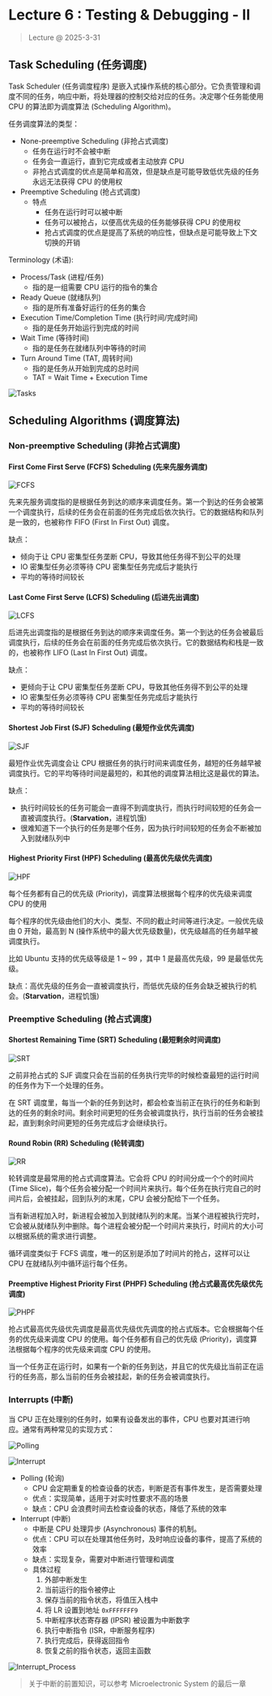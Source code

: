 # Lecture 6 : Testing & Debugging - II

> Lecture @ 2025-3-31

## Task Scheduling (任务调度)

Task Scheduler (任务调度程序) 是嵌入式操作系统的核心部分。它负责管理和调度不同的任务，响应中断，将处理器的控制交给对应的任务。决定哪个任务能使用 CPU 的算法即为调度算法 (Scheduling Algorithm)。

任务调度算法的类型：

- None-preemptive Scheduling (非抢占式调度)
  - 任务在运行时不会被中断
  - 任务会一直运行，直到它完成或者主动放弃 CPU
  - 非抢占式调度的优点是简单和高效，但是缺点是可能导致低优先级的任务永远无法获得 CPU 的使用权
- Preemptive Scheduling (抢占式调度)
  - 特点
    - 任务在运行时可以被中断
    - 任务可以被抢占，以便高优先级的任务能够获得 CPU 的使用权
    - 抢占式调度的优点是提高了系统的响应性，但缺点是可能导致上下文切换的开销

Terminology (术语):

- Process/Task (进程/任务)
  - 指的是一组需要 CPU 运行的指令的集合
- Ready Queue (就绪队列)
  - 指的是所有准备好运行的任务的集合
- Execution Time/Completion Time (执行时间/完成时间)
  - 指的是任务开始运行到完成的时间
- Wait Time (等待时间)
  - 指的是任务在就绪队列中等待的时间
- Turn Around Time (TAT, 周转时间)
  - 指的是任务从开始到完成的总时间
  - TAT = Wait Time + Execution Time

![Tasks](Lecture6.assets/1743410326217.png)

## Scheduling Algorithms (调度算法)

### Non-preemptive Scheduling (非抢占式调度)

#### First Come First Serve (FCFS) Scheduling (先来先服务调度)

![FCFS](Lecture6.assets/1743410706626.png)

先来先服务调度指的是根据任务到达的顺序来调度任务。第一个到达的任务会被第一个调度执行，后续的任务会在前面的任务完成后依次执行。它的数据结构和队列是一致的，也被称作 FIFO (First In First Out) 调度。

缺点：

- 倾向于让 CPU 密集型任务垄断 CPU，导致其他任务得不到公平的处理
- IO 密集型任务必须等待 CPU 密集型任务完成后才能执行
- 平均的等待时间较长

#### Last Come First Serve (LCFS) Scheduling (后进先出调度)

![LCFS](Lecture6.assets/1743410963671.png)

后进先出调度指的是根据任务到达的顺序来调度任务。第一个到达的任务会被最后调度执行，后续的任务会在前面的任务完成后依次执行。它的数据结构和栈是一致的，也被称作 LIFO (Last In First Out) 调度。

缺点：

- 更倾向于让 CPU 密集型任务垄断 CPU，导致其他任务得不到公平的处理
- IO 密集型任务必须等待 CPU 密集型任务完成后才能执行
- 平均的等待时间较长

#### Shortest Job First (SJF) Scheduling (最短作业优先调度)

![SJF](Lecture6.assets/1743411323166.png)

最短作业优先调度会让 CPU 根据任务的执行时间来调度任务，越短的任务越早被调度执行。它的平均等待时间是最短的，和其他的调度算法相比这是最优的算法。

缺点：

- 执行时间较长的任务可能会一直得不到调度执行，而执行时间较短的任务会一直被调度执行。(**Starvation**，进程饥饿)
- 很难知道下一个执行的任务是哪个任务，因为执行时间较短的任务会不断被加入到就绪队列中

#### Highest Priority First (HPF) Scheduling (最高优先级优先调度)

![HPF](Lecture6.assets/1743411518287.png)

每个任务都有自己的优先级 (Priority)，调度算法根据每个程序的优先级来调度 CPU 的使用

每个程序的优先级由他们的大小、类型、不同的截止时间等进行决定。一般优先级由 0 开始，最高到 N (操作系统中的最大优先级数量)，优先级越高的任务越早被调度执行。

比如 Ubuntu 支持的优先级等级是 1 ~ 99 ，其中 1 是最高优先级，99 是最低优先级。

缺点：高优先级的任务会一直被调度执行，而低优先级的任务会缺乏被执行的机会。(**Starvation**，进程饥饿)

### Preemptive Scheduling (抢占式调度)

#### Shortest Remaining Time (SRT) Scheduling (最短剩余时间调度)

![SRT](Lecture6.assets/1743411951920.png)

之前非抢占式的 SJF 调度只会在当前的任务执行完毕的时候检查最短的运行时间的任务作为下一个处理的任务。

在 SRT 调度里，每当一个新的任务到达时，都会检查当前正在执行的任务和新到达的任务的剩余时间。剩余时间更短的任务会被调度执行，执行当前的任务会被挂起，直到剩余时间更短的任务完成后才会继续执行。

#### Round Robin (RR) Scheduling (轮转调度)

![RR](Lecture6.assets/1743412547636.png)

轮转调度是最常用的抢占式调度算法。它会将 CPU 的时间分成一个个的时间片 (Time Slice)，每个任务会被分配一个时间片来执行。每个任务在执行完自己的时间片后，会被挂起，回到队列的末尾，CPU 会被分配给下一个任务。

当有新进程加入时，新进程会被加入到就绪队列的末尾。当某个进程被执行完时，它会被从就绪队列中删除。每个进程会被分配一个时间片来执行，时间片的大小可以根据系统的需求进行调整。

循环调度类似于 FCFS 调度，唯一的区别是添加了时间片的抢占，这样可以让 CPU 在就绪队列中循环运行每个任务。

#### Preemptive Highest Priority First (PHPF) Scheduling (抢占式最高优先级优先调度)

![PHPF](Lecture6.assets/1743413143438.png)

抢占式最高优先级优先调度是最高优先级优先调度的抢占式版本。它会根据每个任务的优先级来调度 CPU 的使用。每个任务都有自己的优先级 (Priority)，调度算法根据每个程序的优先级来调度 CPU 的使用。

当一个任务正在运行时，如果有一个新的任务到达，并且它的优先级比当前正在运行的任务高，那么当前的任务会被挂起，新的任务会被调度执行。

### Interrupts (中断)

当 CPU 正在处理别的任务时，如果有设备发出的事件，CPU 也要对其进行响应。通常有两种常见的实现方式：

![Polling](Lecture6.assets/1743413972191.png)

![Interrupt](Lecture6.assets/1743413994523.png)

- Polling (轮询)
  - CPU 会定期重复的检查设备的状态，判断是否有事件发生，是否需要处理
  - 优点：实现简单，适用于对实时性要求不高的场景
  - 缺点：CPU 会浪费时间去检查设备的状态，降低了系统的效率
- Interrupt (中断)
  - 中断是 CPU 处理异步 (Asynchronous) 事件的机制。
  - 优点：CPU 可以在处理其他任务时，及时响应设备的事件，提高了系统的效率
  - 缺点：实现复杂，需要对中断进行管理和调度
  - 具体过程
    1. 外部中断发生
    2. 当前运行的指令被停止
    3. 保存当前的指令状态，将值压入栈中
    4. 将 LR 设置到地址 `0xFFFFFFF9`
    5. 中断程序状态寄存器 (IPSR) 被设置为中断数字
    6. 执行中断指令 (ISR，中断服务程序)
    7. 执行完成后，获得返回指令
    8. 恢复之前的指令状态，返回主函数

![Interrupt_Process](Lecture6.assets/1743414037131.png)

> 关于中断的前置知识，可以参考 Microelectronic System 的最后一章

